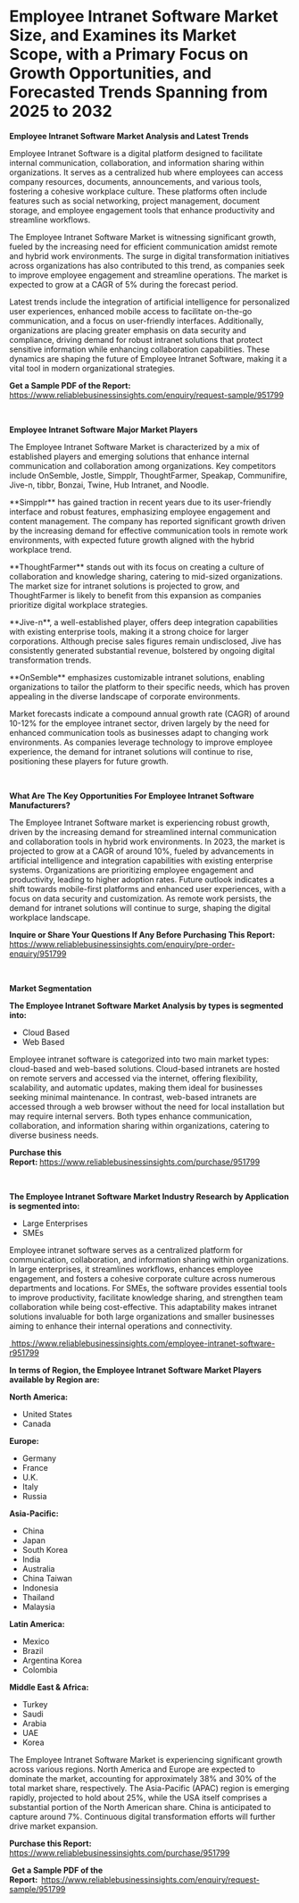 <p><h1>Employee Intranet Software Market Size, and Examines its Market Scope, with a Primary Focus on Growth Opportunities, and Forecasted Trends Spanning from 2025 to 2032</h1></p><p><strong>Employee Intranet Software Market Analysis and Latest Trends</strong></p>
<p><p>Employee Intranet Software is a digital platform designed to facilitate internal communication, collaboration, and information sharing within organizations. It serves as a centralized hub where employees can access company resources, documents, announcements, and various tools, fostering a cohesive workplace culture. These platforms often include features such as social networking, project management, document storage, and employee engagement tools that enhance productivity and streamline workflows.</p><p>The Employee Intranet Software Market is witnessing significant growth, fueled by the increasing need for efficient communication amidst remote and hybrid work environments. The surge in digital transformation initiatives across organizations has also contributed to this trend, as companies seek to improve employee engagement and streamline operations. The market is expected to grow at a CAGR of 5% during the forecast period.</p><p>Latest trends include the integration of artificial intelligence for personalized user experiences, enhanced mobile access to facilitate on-the-go communication, and a focus on user-friendly interfaces. Additionally, organizations are placing greater emphasis on data security and compliance, driving demand for robust intranet solutions that protect sensitive information while enhancing collaboration capabilities. These dynamics are shaping the future of Employee Intranet Software, making it a vital tool in modern organizational strategies.</p></p>
<p><strong>Get a Sample PDF of the Report:&nbsp;</strong> <a href="https://www.reliablebusinessinsights.com/enquiry/request-sample/951799?utm_campaign=1113&utm_medium=2&utm_source=Github&utm_content=ia&utm_term=17042025&utm_id=employee-intranet-software">https://www.reliablebusinessinsights.com/enquiry/request-sample/951799</a></p>
<p>&nbsp;</p>
<p><strong>Employee Intranet Software Major Market Players</strong></p>
<p><p>The Employee Intranet Software Market is characterized by a mix of established players and emerging solutions that enhance internal communication and collaboration among organizations. Key competitors include OnSemble, Jostle, Simpplr, ThoughtFarmer, Speakap, Communifire, Jive-n, tibbr, Bonzai, Twine, Hub Intranet, and Noodle.</p><p>**Simpplr** has gained traction in recent years due to its user-friendly interface and robust features, emphasizing employee engagement and content management. The company has reported significant growth driven by the increasing demand for effective communication tools in remote work environments, with expected future growth aligned with the hybrid workplace trend.</p><p>**ThoughtFarmer** stands out with its focus on creating a culture of collaboration and knowledge sharing, catering to mid-sized organizations. The market size for intranet solutions is projected to grow, and ThoughtFarmer is likely to benefit from this expansion as companies prioritize digital workplace strategies.</p><p>**Jive-n**, a well-established player, offers deep integration capabilities with existing enterprise tools, making it a strong choice for larger corporations. Although precise sales figures remain undisclosed, Jive has consistently generated substantial revenue, bolstered by ongoing digital transformation trends.</p><p>**OnSemble** emphasizes customizable intranet solutions, enabling organizations to tailor the platform to their specific needs, which has proven appealing in the diverse landscape of corporate environments. </p><p>Market forecasts indicate a compound annual growth rate (CAGR) of around 10-12% for the employee intranet sector, driven largely by the need for enhanced communication tools as businesses adapt to changing work environments. As companies leverage technology to improve employee experience, the demand for intranet solutions will continue to rise, positioning these players for future growth.</p></p>
<p>&nbsp;</p>
<p><strong>What Are The Key Opportunities For Employee Intranet Software Manufacturers?</strong></p>
<p><p>The Employee Intranet Software market is experiencing robust growth, driven by the increasing demand for streamlined internal communication and collaboration tools in hybrid work environments. In 2023, the market is projected to grow at a CAGR of around 10%, fueled by advancements in artificial intelligence and integration capabilities with existing enterprise systems. Organizations are prioritizing employee engagement and productivity, leading to higher adoption rates. Future outlook indicates a shift towards mobile-first platforms and enhanced user experiences, with a focus on data security and customization. As remote work persists, the demand for intranet solutions will continue to surge, shaping the digital workplace landscape.</p></p>
<p><strong>Inquire or Share Your Questions If Any Before Purchasing This Report:</strong> <a href="https://www.reliablebusinessinsights.com/enquiry/pre-order-enquiry/951799?utm_campaign=1113&utm_medium=2&utm_source=Github&utm_content=ia&utm_term=17042025&utm_id=employee-intranet-software">https://www.reliablebusinessinsights.com/enquiry/pre-order-enquiry/951799</a></p>
<p>&nbsp;</p>
<p><strong>Market Segmentation</strong></p>
<p><strong>The Employee Intranet Software Market Analysis by types is segmented into:</strong></p>
<p><ul><li>Cloud Based</li><li>Web Based</li></ul></p>
<p><p>Employee intranet software is categorized into two main market types: cloud-based and web-based solutions. Cloud-based intranets are hosted on remote servers and accessed via the internet, offering flexibility, scalability, and automatic updates, making them ideal for businesses seeking minimal maintenance. In contrast, web-based intranets are accessed through a web browser without the need for local installation but may require internal servers. Both types enhance communication, collaboration, and information sharing within organizations, catering to diverse business needs.</p></p>
<p><strong>Purchase this Report:&nbsp;</strong><a href="https://www.reliablebusinessinsights.com/purchase/951799?utm_campaign=1113&utm_medium=2&utm_source=Github&utm_content=ia&utm_term=17042025&utm_id=employee-intranet-software">https://www.reliablebusinessinsights.com/purchase/951799</a></p>
<p>&nbsp;</p>
<p><strong>The Employee Intranet Software Market Industry Research by Application is segmented into:</strong></p>
<p><ul><li>Large Enterprises</li><li>SMEs</li></ul></p>
<p><p>Employee intranet software serves as a centralized platform for communication, collaboration, and information sharing within organizations. In large enterprises, it streamlines workflows, enhances employee engagement, and fosters a cohesive corporate culture across numerous departments and locations. For SMEs, the software provides essential tools to improve productivity, facilitate knowledge sharing, and strengthen team collaboration while being cost-effective. This adaptability makes intranet solutions invaluable for both large organizations and smaller businesses aiming to enhance their internal operations and connectivity.</p></p>
<p><a href="https://www.reliablebusinessinsights.com/employee-intranet-software-r951799?utm_campaign=1113&utm_medium=2&utm_source=Github&utm_content=ia&utm_term=17042025&utm_id=employee-intranet-software">&nbsp;https://www.reliablebusinessinsights.com/employee-intranet-software-r951799</a></p>
<p><strong>In terms of Region, the Employee Intranet Software Market Players available by Region are:</strong></p>
<p>
    <p> <strong> North America: </strong>
        <ul>
            <li>United States</li>
            <li>Canada</li>
        </ul>
        </p> 
    <p> <strong> Europe: </strong>
        <ul>
            <li>Germany</li>
            <li>France</li>
            <li>U.K.</li>
            <li>Italy</li>
            <li>Russia</li>
        </ul>
        </p> 
    <p> <strong> Asia-Pacific: </strong>
        <ul>
            <li>China</li>
            <li>Japan</li>
            <li>South Korea</li>
            <li>India</li>
            <li>Australia</li>
            <li>China Taiwan</li>
            <li>Indonesia</li>
            <li>Thailand</li>
            <li>Malaysia</li>
        </ul>
        </p> 
    <p> <strong> Latin America: </strong>
        <ul>
            <li>Mexico</li>
            <li>Brazil</li>
            <li>Argentina Korea</li>
            <li>Colombia</li>
        </ul>
        </p> 
    <p> <strong> Middle East & Africa: </strong>
        <ul>
            <li>Turkey</li>
            <li>Saudi</li>
            <li>Arabia</li>
            <li>UAE</li>
            <li>Korea</li>
        </ul>
    </p>
    </p>
<p><p>The Employee Intranet Software Market is experiencing significant growth across various regions. North America and Europe are expected to dominate the market, accounting for approximately 38% and 30% of the total market share, respectively. The Asia-Pacific (APAC) region is emerging rapidly, projected to hold about 25%, while the USA itself comprises a substantial portion of the North American share. China is anticipated to capture around 7%. Continuous digital transformation efforts will further drive market expansion.</p></p>
<p><strong>Purchase this Report: </strong><a href="https://www.reliablebusinessinsights.com/purchase/951799?utm_campaign=1113&utm_medium=2&utm_source=Github&utm_content=ia&utm_term=17042025&utm_id=employee-intranet-software">https://www.reliablebusinessinsights.com/purchase/951799</a></p>
<p>&nbsp;<strong>Get a Sample PDF of the Report:&nbsp;&nbsp;</strong><a href="https://www.reliablebusinessinsights.com/enquiry/request-sample/951799?utm_campaign=1113&utm_medium=2&utm_source=Github&utm_content=ia&utm_term=17042025&utm_id=employee-intranet-software">https://www.reliablebusinessinsights.com/enquiry/request-sample/951799</a></p>
<p><strong></strong></p>
<p><p></p><p></p><p></p></p>